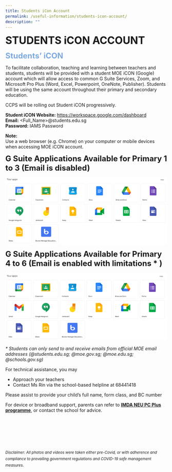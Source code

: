 ```yaml
---
title: Students iCon Account
permalink: /useful-information/students-icon-account/
description: ""
---
```

<b><font size="6">STUDENTS iCON ACCOUNT</font></b>

<b><font size=5 color="#7daadf">Students’ iCON</font></b>

  
To facilitate collaboration, teaching and learning between teachers and students, students will be provided with a student MOE iCON (Google) account which will allow access to common G Suite Services, Zoom, and Microsoft Pro Plus (Word, Excel, Powerpoint, OneNote, Publisher). Students will be using the same account throughout their primary and secondary education.  
  
CCPS will be rolling out Student iCON progressively.  
  
**Student iCON Website:** https://workspace.google.com/dashboard  
**Email:** <Full\_Name>@students.edu.sg  
**Password:** IAMS Password  
  
**Note:**<br>
Use a web browser (e.g. Chrome) on your computer or mobile devices when accessing MOE iCON account.  
  
  
**<font size=5>G Suite Applications Available for Primary 1 to 3 (Email is disabled)</font>**

![](/images/Useful%20Information/Icon%201.png)


**<font size=5>G Suite Applications Available for Primary 4 to 6 (Email is enabled with limitations * )</font>**

![](/images/Useful%20Information/Icon%202.png)

_\* Students can only send to and receive emails from official MOE email addresses (@students.edu.sg; @moe.gov.sg; @moe.edu.sg; @schools.gov.sg)_  
  
For technical assistance, you may  
  

*   Approach your teachers
*   Contact Ms Rin via the school-based helpline at 68441418

  
Please assist to provide your child’s full name, form class, and BC number  
  
For device or broadband support, parents can refer to **[IMDA NEU PC Plus programme](https://www.imda.gov.sg/programme-listing/neu-pc-plus)**, or contact the school for advice.


<br><br><br><br><br><br>
<sup>_Disclaimer: All photos and videos were taken either pre-Covid, or with adherence and compliance to prevailing government regulations and COVID-19 safe management measures._</sup>